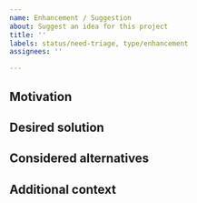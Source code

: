 ```yaml
---
name: Enhancement / Suggestion
about: Suggest an idea for this project
title: ''
labels: status/need-triage, type/enhancement
assignees: ''

---
```


<!--- Provide a general summary of the issue in the Title above -->

<!--- /!\ Make sure to follow the Contribution Guidelines, notably for security issues and questions:
https://github.com/reactor/.github/blob/master/CONTRIBUTING.md
https://pivotal.io/security
https://github.com/reactor/.github/blob/master/CONTRIBUTING.md#question-do-you-have-a-question
-->

## Motivation
<!--- A clear and concise description of what the problem is. Ex. I'm always frustrated when [...] -->

## Desired solution
<!--- A clear and concise description of what you want to happen. -->

## Considered alternatives
<!--- A clear and concise description of any alternative solutions or features you've considered. -->

## Additional context
<!--- Add any other context or screenshots about the feature request here. -->
